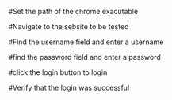 #Set the path of the chrome exacutable

#Navigate to the sebsite to be tested

#Find the username field and enter a username

#find the password field and enter a password

#click the login button to login

#Verify that the login was successful
